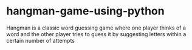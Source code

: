 # hangman-game-using-python
 Hangman is a classic word guessing game where one player thinks of a word and the other player tries to guess it by suggesting letters within a certain number of attempts
